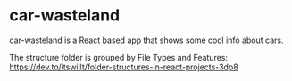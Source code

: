# car-wasteland
car-wasteland is a React based app that shows some cool info about cars.

The structure folder is grouped by File Types and Features:
https://dev.to/itswillt/folder-structures-in-react-projects-3dp8

